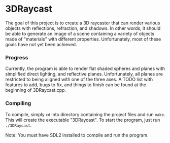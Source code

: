 # 3DRaycast
The goal of this project is to create a 3D raycaster that can render various objects with reflections, refraction, and shadows.  In other words, it should be able to generate an image of a scene containing a variety of objects made of "materials" with different properties.  Unfortunately, most of these goals have not yet been achieved.

### Progress
Currently, the program is able to render flat shaded spheres and planes with simplified direct lighting, and reflective planes.  Unfortunately, all planes are restricted to being aligned with one of the three axes.  A TODO list with features to add, bugs to fix, and things to finish can be found at the beginning of 3DRaycast.cpp.  

### Compiling
To compile, simply ```cd``` into directory containing the project files and run ```make```.  This will create the executable "3DRaycast".  To start the program, just run ```./3DRaycast```.

Note: You must have SDL2 installed to compile and run the program.